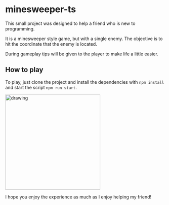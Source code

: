 # minesweeper-ts

This small project was designed to help a friend who is new to programming.

It is a minesweeper style game, but with a single enemy. The objective is to hit the coordinate that the enemy is located.

During gameplay tips will be given to the player to make life a little easier.

## How to play

To play, just clone the project and install the dependencies with `npm install` and start the script `npm run start`.

<img src="https://www.pinclipart.com/picdir/big/102-1024726_youths-clipart.png" alt="drawing" style="width:300px;"/>

I hope you enjoy the experience as much as I enjoy helping my friend!
